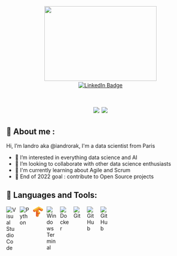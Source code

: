 <div id="header" align="center">
    <img src="https://media.giphy.com/media/3kPDmoWdBpQPNhCnUG/giphy.gif" width="300" height="200"/>
    <div id="badges">
        <a href="https://www.linkedin.com/in/iandro-rak/">
        <img src="https://img.shields.io/badge/LinkedIn-blue?style=for-the-badge&logo=linkedin&logoColor=white" alt="LinkedIn Badge"/>
        </a>
    </div>
    <h1>
        <img src="https://capsule-render.vercel.app/api?type=wave&color=gradient&height=50&section=header&text=Hey%20Everyone!&fontColor=ffffff&fontSize=50"/>
        <img src="https://media.giphy.com/media/hvRJCLFzcasrR4ia7z/giphy.gif" width="30px"/>    
    </h1>
</div>

## 🙋 About me :

Hi, I’m Iandro aka @iandrorak, I'm a data scientist from Paris

- 👀 I’m interested in everything data science and AI
- 💞️ I’m looking to collaborate with other data science enthusiasts
- 📖 I'm currently learning about Agile and Scrum
- 🎯 End of 2022 goal : contribute to Open Source projects 

## 🔧 Languages and Tools:

[<img align="left" alt="Visual Studio Code" width="26px" src="https://cdn.jsdelivr.net/gh/devicons/devicon/icons/vscode/vscode-original.svg" style="padding-right:10px;" />](https://code.visualstudio.com/)
[<img align="left" alt="Python" width="26px" src="https://www.clipartmax.com/png/small/279-2791029_python-icon-python-logo.png" style="padding-right:10px;" />](https://www.python.org/)
[<img align="left" alt="TensorFlow" width="26px" src="./src/tensorflow.png" style="padding-right:10px;" />](https://www.tensorflow.org/)
[<img align="left" alt="Windows Terminal" width="26px" src="https://upload.wikimedia.org/wikipedia/commons/thumb/5/51/Windows_Terminal_logo.svg/48px-Windows_Terminal_logo.svg.png?20210811075510" style="padding-right:10px;" />](https://learn.microsoft.com/en-us/windows/terminal/)
[<img align="left" alt="Docker" width="26px" src="https://www.clipartmax.com/png/small/147-1470030_docker-for-arm-docker-image-icon-png.png" style="padding-right:10px;" />](https://www.docker.com/)
[<img align="left" alt="Git" width="26px" src="https://cdn.jsdelivr.net/gh/devicons/devicon/icons/git/git-original.svg" style="padding-right:10px;" />](https://git-scm.com/)
[<img align="left" alt="GitHub" width="26px" src="https://user-images.githubusercontent.com/3369400/139447912-e0f43f33-6d9f-45f8-be46-2df5bbc91289.png" style="padding-right:10px;" />](https://github.com/iandrorak)
[<img align="left" alt="GitHub" width="26px" src="https://user-images.githubusercontent.com/3369400/139448065-39a229ba-4b06-434b-bc67-616e2ed80c8f.png" style="padding-right:10px;" />](https://github.com/iandrorak)

<!---
iandrorak/iandrorak is a ✨ special ✨ repository because its `README.md` (this file) appears on your GitHub profile.
You can click the Preview link to take a look at your changes.
--->
